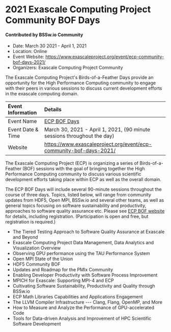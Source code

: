 # 2021 Exascale Computing Project Community BOF Days

#### Contributed by BSSw.io Community

- Date: March 30 2021 - April 1, 2021
- Location: Online
- Event Website: https://www.exascaleproject.org/event/ecp-community-bof-days-2021/
- Organizers: Exascale Computing Project Community

The Exascale Computing Project's Birds-of-a-Feather Days provide an opportunity for the High Performance Computing community to engage with their peers in various sessions to discuss current development efforts in the exascale computing domain.

Event Information | Details
:--- | :---			   
Event Name | [ECP BOF Days](https://www.exascaleproject.org/event/ecp-community-bof-days-2021/) 
Event Date & Time | March 30, 2021 - April 1, 2021, (90 minute sessions throughout the day)
Website | 	<https://www.exascaleproject.org/event/ecp-community-bof-days-2021/>  

The Exascale Computing Project (ECP) is organizing a series of Birds-of-a-Feather (BOF) sessions with the goal of bringing together the High Performance Computing community to discuss various scientific development efforts taking place within ECP as well as the overall domain.

The ECP BOF Days will include several 90-minute sessions throughout the course of three days. Topics, listed below, will range from community updates from HDF5, Open MPI, BSSw.io and several other teams, as well as general topics focusing on software sustainability and productivity, approaches to software quality assurance etc. Please see [ECP BOF website](https://www.exascaleproject.org/event/ecp-community-bof-days-2021/) for details, including registration.  (Participation is open and free, but registration is required.)

*	The Tiered Testing Approach to Software Quality Assurance at Exascale and Beyond
*	Exascale Computing Project Data Management, Data Analytics and Visualization Overview
*	Observing GPU performance using the TAU Performance System
*	Open MPI State of the Union
*	HDF5 Community BOF
*	Updates and Roadmap for the PMIx Community
*	Enabling Developer Productivity with Software Process Improvement
*	MPICH for Exascale: Supporting MPI-4 and ECP
*	Cultivating Software Sustainability, Productivity and Quality through BSSw.io
*	ECP Math Libraries Capabilities and Applications Engagement
*	The LLVM Compiler Infrastructure --- Clang, Flang, OpenMP, and More
*	How to Measure and Analyze the Performance of GPU-accelerated Code
*	Tools for Data-driven Analysis and Improvement of HPC Scientific Software Development

<!---
Publish: yes
Pinned: no
Topics: high performance computing, projects and organizations
RSS Update: 2021-02-25
--->
